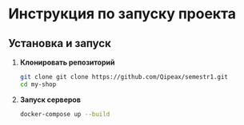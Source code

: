 # Инструкция по запуску проекта

## Установка и запуск

1. **Клонировать репозиторий**  
   ```bash
   git clone git clone https://github.com/Qipeax/semestr1.git
   cd my-shop

2. **Запуск серверов**
   ```bash
   docker-compose up --build

